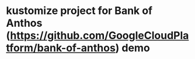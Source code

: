 # kustomize project for Bank of Anthos (https://github.com/GoogleCloudPlatform/bank-of-anthos) demo
